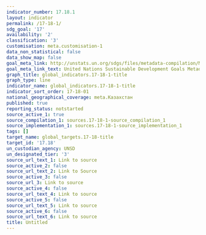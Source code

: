 ```yaml
---
indicator_number: 17.18.1
layout: indicator
permalink: /17-18-1/
sdg_goal: '17'
availability: '2'
classification: '3'
customisation: meta.customisation-1
data_non_statistical: false
data_show_map: false
goal_meta_link: http://unstats.un.org/sdgs/files/metadata-compilation/Metadata-Goal-17.pdf
goal_meta_link_text: United Nations Sustainable Development Goals Metadata (pdf 468kB)
graph_title: global_indicators.17-18-1-title
graph_type: line
indicator_name: global_indicators.17-18-1-title
indicator_sort_order: 17-18-01
national_geographical_coverage: meta.Казахстан
published: true
reporting_status: notstarted
source_active_1: true
source_compilation_1: sources.17-18-1-source_compilation_1
source_implementation_1: sources.17-18-1-source_implementation_1
tags: []
target_name: global_targets.17-18-title
target_id: '17.18'
un_custodian_agency: UNSD
un_designated_tier: '3'
source_url_text_1: Link to source
source_active_2: false
source_url_text_2: Link to Source
source_active_3: false
source_url_3: Link to source
source_active_4: false
source_url_text_4: Link to source
source_active_5: false
source_url_text_5: Link to source
source_active_6: false
source_url_text_6: Link to source
title: Untitled
---
```

